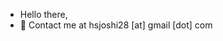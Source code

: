 - Hello there,
- 📧 Contact me at hsjoshi28 [at] gmail [dot] com

<!---
hsjoshi28/hsjoshi28 is a ✨ special ✨ repository because its `README.md` (this file) appears on your GitHub profile.
You can click the Preview link to take a look at your changes.
--->

